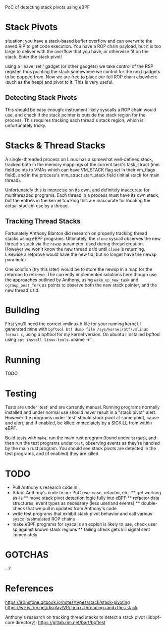 PoC of detecting stack pivots using eBPF

# Stack Pivots

situation: you have a stack-based buffer overflow and can overwrite the
saved RIP to get code execution. You have a ROP chain payload, but it
is too large to deliver with the overflow that you have, or otherwise fit
on the stack. Enter the stack pivot!

using a 'leave; ret;' gadget (or other gadgets) we take control of the RSP
register, thus pointing the stack somewhere we control for the next gadgets to
be popped from. Now we are free to place our full ROP chain elsewhere (such as
the heap) and pivot to it. This is very useful.

## Detecting Stack Pivots

This should be easy enough: instrument likely syscalls a ROP chain would use,
and check if the stack pointer is outside the stack region for the process.
This requires tracking each thread's stack region, which is unfortunately tricky.

# Stacks & Thread Stacks

A single-threaded process on Linux has a somewhat well-defined stack, tracked
both in the memory mappings of the current task's task_struct (mm field points to
VMAs which can have VM_STACK flag set in their vm_flags field), and in the
process's mm_struct start_stack field (initial stack for main thread).

Unfortunately this is imprecise on its own, and definitely inaccurate for
multithreaded programs. Each thread in a process must have its own stack,
but the entries in the kernel tracking this are inaccurate for locating
the actual stack in use by a thread.

## Tracking Thread Stacks

Fortunately Anthony Blanton did research on properly tracking thread stacks
using eBPF programs. Ultimately, the `clone` syscall observes the new thread's
stack via the `newsp` parameter, used during thread creation. However we won't
know the new thread's tid until `clone` is returning. Likewise a retprove would
have the new tid, but no longer have the newsp parameter.

One solution (try this later) would be to store the newsp in a map for the retprobe
to retrieve. The currently implemented solutions here though use the approaches
outlined by Anthony, using `wake_up_new_task` and `cgroup_post_fork` as points
to observe both the new stack pointer, and the new thread's tid.

# Building

First you'll need the correct vmlinux.h file for your running kernel. I
generated mine with `bpftool btf dump file /sys/kernel/btf/vmlinux format c`,
using a bpftool for my kernel version. On ubuntu I installed bpftool using 
`apt install linux-tools-`uname -r``.

# Running

TODO

# Testing

Tests are under 'test' and are currently manual. Running programs normally installed
and under normal use should _never_ result in a "stack pivot" alert. However the programs
under 'test' should stack pivot at some point, cause and alert, and if enabled, be killed
immediately by a SIGKILL from within eBPF.

Build tests with `make`, run the main rust program (found under `target`), and then run
the test programs under `test`, observing events as they're handled by the main rust program.
You should see stack pivots are detected in the test programs, and (if enabled) they are killed.

# TODO

* Pull Anthony's research code in
* Adapt Anthony's code to our PoC use-case, refactor, etc.
** get working as-is
** move stack pivot detection logic fully into eBPF
** refactor data structures, event types as necessary (less userland events)
** double-check that we pull in updates from Anthony's code
* write test programs that exhibit stack pivot behavior and call various syscalls/simulated ROP chains
* make eBPF programs for syscalls an exploit is likely to use, check user sp against known stack regions
** failing check gets kill signal sent immediately

# GOTCHAS

...?

# References

https://ir0nstone.gitbook.io/notes/types/stack/stack-pivoting
https://wikis.rim.net/display/VR/Linux+threading+and+the+stack

Anthony's research on tracking thread stacks to detect a stack pivot (libbpf-core directory):
https://gitlab.rim.net/bart/bpftest
